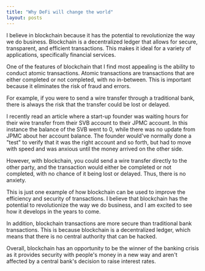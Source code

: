 ```yaml
---
title: "Why DeFi will change the world"
layout: posts
---
```


I believe in blockchain because it has the potential to revolutionize the way we do business. Blockchain is a decentralized ledger that allows for secure, transparent, and efficient transactions. This makes it ideal for a variety of applications, specifically financial services.

One of the features of blockchain that I find most appealing is the ability to conduct atomic transactions. Atomic transactions are transactions that are either completed or not completed, with no in-between. This is important because it eliminates the risk of fraud and errors.

For example, if you were to send a wire transfer through a traditional bank, there is always the risk that the transfer could be lost or delayed. 

I recently read an article where a start-up founder was waiting hours for their wire transfer from their SVB account to their JPMC account. In this instance the balance of the SVB went to 0, while there was no update from JPMC about her account balance. The founder would've normally done a "test" to verify that it was the right account and so forth, but had to move with speed and was anxious until the money arrived on the other side. 

However, with blockchain, you could send a wire transfer directly to the other party, and the transaction would either be completed or not completed, with no chance of it being lost or delayed. Thus, there is no anxiety.

This is just one example of how blockchain can be used to improve the efficiency and security of transactions. I believe that blockchain has the potential to revolutionize the way we do business, and I am excited to see how it develops in the years to come.

In addition, blockchain transactions are more secure than traditional bank transactions. This is because blockchain is a decentralized ledger, which means that there is no central authority that can be hacked.

Overall, blockchain has an opportunity to be the winner of the banking crisis as it provides security with people's money in a new way and aren't affected by a central bank's decision to raise interest rates.
